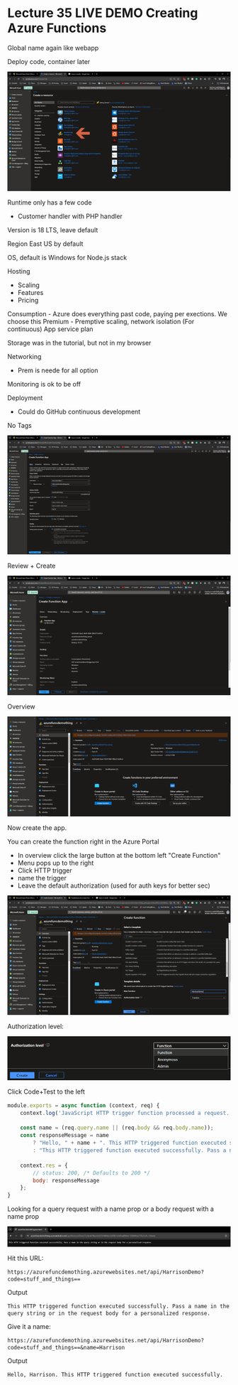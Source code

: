 # Lecture 35 LIVE DEMO Creating Azure Functions

Global name again like webapp

Deploy code, container later

![Alt text](image-33.png)

Runtime only has a few code
* Customer handler with PHP handler

Version is 18 LTS, leave default

Region East US by default

OS, default is Windows for Node.js stack

Hosting
* Scaling
* Features
* Pricing

Consumption - Azure does everything past code, paying per exections. We choose this
Premium - Premptive scaling, network isolation (For continuous)
App service plan

Storage was in the tutorial, but not in my browser

Networking
* Prem is neede for all option

Monitoring is ok to be off

Deployment
* Could do GitHub continuous development

No Tags

![Alt text](image-32.png)

Review + Create

![Alt text](image-31.png)

Overview

![Alt text](image-30.png)

Now create the app.

You can create the function right in the Azure Portal
* In overview click the large button at the bottom left "Create Function"
* Menu pops up to the right
* Click HTTP trigger
* name the trigger
* Leave the default authorization (used for auth keys for better sec)

![Alt text](image-29.png)

Authorization level:

![Alt text](image-28.png)

Click Code+Test to the left

```js
module.exports = async function (context, req) {
    context.log('JavaScript HTTP trigger function processed a request.');

    const name = (req.query.name || (req.body && req.body.name));
    const responseMessage = name
        ? "Hello, " + name + ". This HTTP triggered function executed successfully."
        : "This HTTP triggered function executed successfully. Pass a name in the query string or in the request body for a personalized response.";

    context.res = {
        // status: 200, /* Defaults to 200 */
        body: responseMessage
    };
}

```

Looking for a query request with a name prop or a body request with a name prop


![Alt text](image-17.png)

Hit this URL:
```
https://azurefuncdemothing.azurewebsites.net/api/HarrisonDemo?code=stuff_and_things==
```

Output
```
This HTTP triggered function executed successfully. Pass a name in the query string or in the request body for a personalized response.
```

Give it a name:
```
https://azurefuncdemothing.azurewebsites.net/api/HarrisonDemo?code=stuff_and_things==&name=Harrison
```

Output
```
Hello, Harrison. This HTTP triggered function executed successfully.
```
